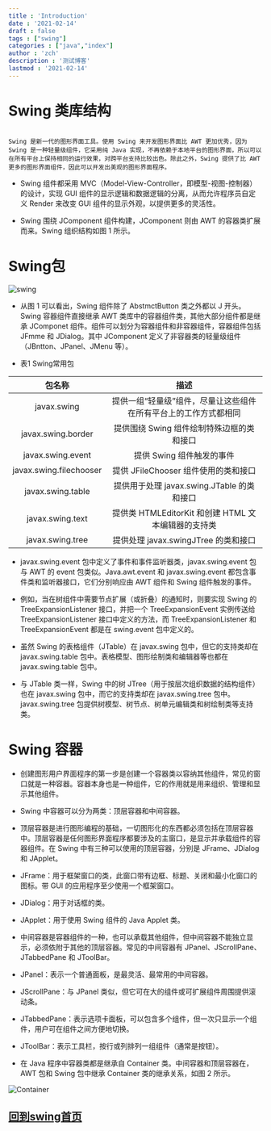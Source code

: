 ```yaml
---
title : 'Introduction'
date : '2021-02-14'
draft : false
tags : ["swing"]
categories : ["java","index"]
author : 'zch'
description : '测试博客'
lastmod : '2021-02-14'
---
```



# Swing 类库结构


```

Swing 是新一代的图形界面工具。使用 Swing 来开发图形界面比 AWT 更加优秀，因为 Swing 是一种轻量级组件，它采用纯 Java 实现，不再依赖于本地平台的图形界面，所以可以在所有平台上保持相同的运行效果，对跨平台支持比较出色。除此之外，Swing 提供了比 AWT 更多的图形界面组件，因此可以开发出美观的图形界面程序。

```




+ Swing 组件都采用 MVC（Model-View-Controller，即模型-视图-控制器）的设计，实现 GUI 组件的显示逻辑和数据逻辑的分离，从而允许程序员自定义 Render 来改变 GUI 组件的显示外观，以提供更多的灵活性。

+ Swing 围绕 JComponent 组件构建，JComponent 则由 AWT 的容器类扩展而来。Swing 组织结构如图 1 所示。

# Swing包


![swing](./swing_java_info.gif)


* 从图 1 可以看出，Swing 组件除了 AbstmctButton 类之外都以 J 开头。Swing 容器组件直接继承 AWT 类库中的容器组件类，其他大部分组件都是继承 JComponet 组件。组件可以划分为容器组件和非容器组件，容器组件包括 JFmme 和 JDialog。其中 JComponent 定义了非容器类的轻量级组件（JBntton、JPanel、JMenu 等）。

* 表1 Swing常用包

|     包名称                      |                  描述                                                 |
|      :----:                    |               :---:                                                 |
|       javax.swing               |         提供一组“轻量级”组件，尽量让这些组件在所有平台上的工作方式都相同  |
|       javax.swing.border               |          提供围绕 Swing 组件绘制特殊边框的类和接口  |
|       javax.swing.event               |          提供 Swing 组件触发的事件  |
|       javax.swing.filechooser               |          提供 JFileChooser 组件使用的类和接口  |
|       javax.swing.table               |          提供用于处理 javax.swing.JTable 的类和接口  |
|       javax.swing.text               |          提供类 HTMLEditorKit 和创建 HTML 文本编辑器的支持类  |
|       javax.swing.tree               |          提供处理 javax.swingJTree 的类和接口  |



* javax.swing.event 包中定义了事件和事件监听器类，javax.swing.event 包与 AWT 的 event 包类似。Java.awt.event 和 javax.swing.event 都包含事件类和监听器接口，它们分别响应由 AWT 组件和 Swing 组件触发的事件。


+ 例如，当在树组件中需要节点扩展（或折叠）的通知时，则要实现 Swing 的 TreeExpansionListener 接口，并把一个 TreeExpansionEvent 实例传送给 TreeExpansionListener 接口中定义的方法，而 TreeExpansionListener 和 TreeExpansionEvent 都是在 swing.event 包中定义的。


+ 虽然 Swing 的表格组件（JTable）在 javax.swing 包中，但它的支持类却在 javax.swing.table 包中。表格模型、图形绘制类和编辑器等也都在 javax.swing.table 包中。


+ 与 JTable 类一样，Swing 中的树 JTree（用于按层次组织数据的结构组件）也在 javax.swing 包中，而它的支持类却在 javax.swing.tree 包中。javax.swing.tree 包提供树模型、树节点、树单元编辑类和树绘制类等支持类。



# Swing 容器

+ 创建图形用户界面程序的第一步是创建一个容器类以容纳其他组件，常见的窗口就是一种容器。容器本身也是一种组件，它的作用就是用来组织、管理和显示其他组件。

+ Swing 中容器可以分为两类：顶层容器和中间容器。

+ 顶层容器是进行图形编程的基础，一切图形化的东西都必须包括在顶层容器中。顶层容器是任何图形界面程序都要涉及的主窗口，是显示并承载组件的容器组件。在 Swing 中有三种可以使用的顶层容器，分别是 JFrame、JDialog 和 JApplet。

+ JFrame：用于框架窗口的类，此窗口带有边框、标题、关闭和最小化窗口的图标。带 GUI 的应用程序至少使用一个框架窗口。

+ JDialog：用于对话框的类。

+ JApplet：用于使用 Swing 组件的 Java Applet 类。

+ 中间容器是容器组件的一种，也可以承载其他组件，但中间容器不能独立显示，必须依附于其他的顶层容器。常见的中间容器有 JPanel、JScrollPane、JTabbedPane 和 JToolBar。

+ JPanel：表示一个普通面板，是最灵活、最常用的中间容器。

+ JScrollPane：与 JPanel 类似，但它可在大的组件或可扩展组件周围提供滚动条。

+ JTabbedPane：表示选项卡面板，可以包含多个组件，但一次只显示一个组件，用户可在组件之间方便地切换。

+ JToolBar：表示工具栏，按行或列排列一组组件（通常是按钮）。

+ 在 Java 程序中容器类都是继承自 Container 类。中间容器和顶层容器在，AWT 包和 Swing 包中继承 Container 类的继承关系，如图 2 所示。



![Container](./swing_Container.gif)


## [回到swing首页](/index.md)
